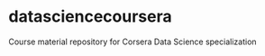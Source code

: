 datasciencecoursera
===================

Course material repository for Corsera Data Science specialization
